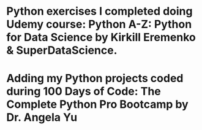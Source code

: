 # Python exercises I completed doing Udemy course: Python A-Z: Python for Data Science by Kirkill Eremenko & SuperDataScience.
# Adding my Python projects coded during 100 Days of Code: The Complete Python Pro Bootcamp by Dr. Angela Yu
